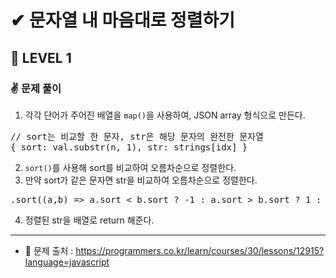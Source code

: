 # ✔ 문자열 내 마음대로 정렬하기
## 🌈 LEVEL 1
### ✌ 문제 풀이
1. 각각 단어가 주어진 배열을 `map()`을 사용하여, JSON array 형식으로 만든다.
<pre>
// sort는 비교할 한 문자, str은 해당 문자의 완전한 문자열
{ sort: val.substr(n, 1), str: strings[idx] }
</pre>
2. `sort()`를 사용해 sort를 비교하여 오름차순으로 정렬한다.
3. 만약 sort가 같은 문자면 str을 비교하여 오름차순으로 정렬한다.
<pre>
.sort((a,b) => a.sort < b.sort ? -1 : a.sort > b.sort ? 1 : a.str < b.str ? -1 : a.str > b.str ? 1 : 0)
</pre>
4. 정렬된 str을 배열로 return 해준다.
<hr>

- 📌 문제 출처 : https://programmers.co.kr/learn/courses/30/lessons/12915?language=javascript